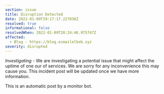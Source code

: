 ```yaml
---
section: issue
title: Disruption Detected
date: 2022-01-09T19:17:17.227036Z
resolved: true
informational: false
resolvedWhen: 2022-01-09T20:24:46.975747Z
affected:
  - Blog - https://blog.esmailelbob.xyz
severity: disrupted
---
```

*Investigating* - We are investigating a potential issue that might affect the uptime of one our of services. We are sorry for any inconvenience this may cause you. This incident post will be updated once we have more information.

This is an automatic post by a monitor bot.
        